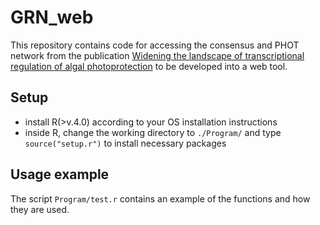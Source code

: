 # GRN_web

This repository contains code for accessing the consensus and PHOT network from 
the publication [Widening the landscape of transcriptional regulation of algal photoprotection](https://www.biorxiv.org/content/10.1101/2022.02.25.482034v3) to be developed into a web tool.

## Setup

- install R(>v.4.0) according to your OS installation instructions
- inside R, change the working directory to `./Program/` and type `source("setup.r")` to install necessary packages

## Usage example

The script `Program/test.r` contains an example of the functions and how they are used.


